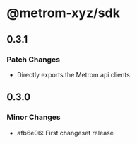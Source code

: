 # @metrom-xyz/sdk

## 0.3.1

### Patch Changes

- Directly exports the Metrom api clients

## 0.3.0

### Minor Changes

- afb6e06: First changeset release
